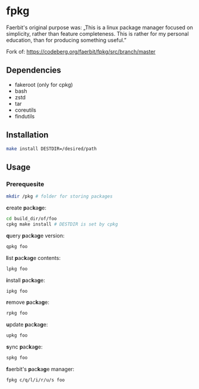 # fpkg

Faerbit's original purpose was:
„This is a linux package manager focused on simplicity, rather than feature
completeness. This is rather for my personal education, than for producing
something useful.”

Fork of: https://codeberg.org/faerbit/fpkg/src/branch/master

## Dependencies
 * fakeroot (only for cpkg)
 * bash
 * zstd
 * tar
 * coreutils
 * findutils

## Installation
``` bash
make install DESTDIR=/desired/path
```

## Usage
### Prerequesite
``` bash
mkdir /pkg # folder for storing packages
```

**c**reate **p**ac**k**a**g**e:
```bash
cd build_dir/of/foo
cpkg make install # DESTDIR is set by cpkg
```

**q**uery **p**ac**k**a**g**e version:
``` bash
qpkg foo
```

**l**ist **p**ac**k**a**g**e contents:
``` bash
lpkg foo
```

**i**nstall **p**ac**k**a**g**e:
``` bash
ipkg foo
```

**r**emove **p**ac**k**a**g**e:
``` bash
rpkg foo
```

**u**pdate **p**ac**k**a**g**e:
``` bash
upkg foo 
```

**s**ync **p**ac**k**a**g**e:
``` bash
spkg foo
```

**f**aerbit's **p**ac**k**a**g**e manager:
``` bash
fpkg c/q/l/i/r/u/s foo 
```

